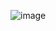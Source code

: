 ![image](https://user-images.githubusercontent.com/86508249/182770559-3cbc49fc-1aa0-4c70-8d3e-f72ccd3ea775.png)

